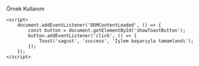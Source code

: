 Örnek Kullanım

    <script>
        document.addEventListener('DOMContentLoaded', () => {
            const button = document.getElementById('showToastButton');
            button.addEventListener('click', () => {
                Toast('sagust', 'success', 'İşlem başarıyla tamamlandı');
            });
        });
    </script>
